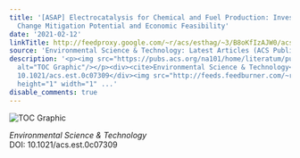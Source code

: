 ```yaml
---
title: '[ASAP] Electrocatalysis for Chemical and Fuel Production: Investigating Climate
  Change Mitigation Potential and Economic Feasibility'
date: '2021-02-12'
linkTitle: http://feedproxy.google.com/~r/acs/esthag/~3/B8oKfIzAJW0/acs.est.0c07309
source: 'Environmental Science & Technology: Latest Articles (ACS Publications)'
description: '<p><img src="https://pubs.acs.org/na101/home/literatum/publisher/achs/journals/content/esthag/0/esthag.ahead-of-print/acs.est.0c07309/20210212/images/medium/es0c07309_0004.gif"
  alt="TOC Graphic"/></p><div><cite>Environmental Science & Technology</cite></div><div>DOI:
  10.1021/acs.est.0c07309</div><img src="http://feeds.feedburner.com/~r/acs/esthag/~4/B8oKfIzAJW0"
  height="1" width="1" ...'
disable_comments: true
---
```

<p><img src="https://pubs.acs.org/na101/home/literatum/publisher/achs/journals/content/esthag/0/esthag.ahead-of-print/acs.est.0c07309/20210212/images/medium/es0c07309_0004.gif" alt="TOC Graphic"/></p><div><cite>Environmental Science & Technology</cite></div><div>DOI: 10.1021/acs.est.0c07309</div><img src="http://feeds.feedburner.com/~r/acs/esthag/~4/B8oKfIzAJW0" height="1" width="1" ...